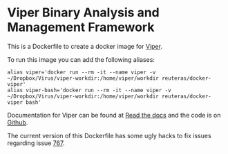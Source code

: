 # Viper Binary Analysis and Management Framework

This is a Dockerfile to create a docker image for [Viper][1].

To run this image you can add the following aliases:

    alias viper='docker run --rm -it --name viper -v ~/Dropbox/Virus/viper-workdir:/home/viper/workdir reuteras/docker-viper'
    alias viper-bash='docker run --rm -it --name viper -v ~/Dropbox/Virus/viper-workdir:/home/viper/workdir reuteras/docker-viper bash'

Documentation for Viper can be found at [Read the docs][2] and the code is on [Github][3].

The current version of this Dockerfile has some ugly hacks to fix issues regarding issue [767](https://github.com/viper-framework/viper/issues/767).

 [1]: http://viper.li
 [2]: http://viper-framework.readthedocs.io/en/latest/index.html
 [3]: https://github.com/viper-framework/viper

